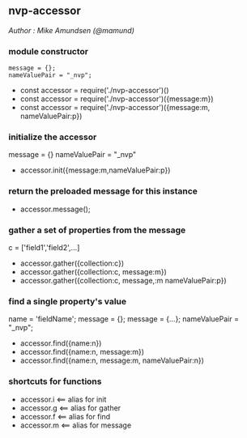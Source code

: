 ## nvp-accessor

_Author : Mike Amundsen (@mamund)_


### module constructor
    message = {};
    nameValuePair = "_nvp";

  * const accessor = require('./nvp-accessor')()
  * const accessor = require('./nvp-accessor')({message:m})
  * const accessor = require('./nvp-accessor')({message:m, nameValuePair:p})

### initialize the accessor 

   message = {}
   nameValuePair = "_nvp"
 
 * accessor.init({message:m,nameValuePair:p})
 
### return the preloaded message for this instance
  * accessor.message();
 
### gather a set of properties from the message
   
   c = ['field1','field2',...] 
   
 * accessor.gather({collection:c})
 * accessor.gather({collection:c, message:m})
 * accessor.gather({collection:c, message,:m nameValuePair:p})
 
### find a single property's value
   
   name = 'fieldName';
   message = {};
   message = {...};
   nameValuePair = "_nvp";
   
 * accessor.find({name:n})
 * accessor.find({name:n, message:m})
 * accessor.find({name:n, message:m, nameValuePair:n})
 
 ### shortcuts for functions
 * accessor.i <== alias for init
 * accessor.g <== alias for gather
 * accessor.f <== alias for find
 * accessor.m <== alias for message


